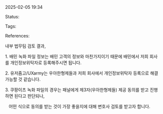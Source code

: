 2025-02-05 19:34

Status:

Tags:

References:


내부 법무팀 검토 결과,

1. 배민 녹화 파일 정보는 배민 고객의 정보와 마찬가지이기 때문에 배민에서 저희 회사를 개인정보위탁자로 등록해주시면 됩니다.

2. 유저줌고/UXarmy는 우아한형제들과 저희 회사에서 개인정보위탁자 등록으로 해결 가능할 것 같습니다.

3. 쿠팡이츠 녹화 파일의 경우는 패널에게 제3자(우아한형제들) 제공 동의를 받고 진행하면 된다고 판단되나,

   어떤 식으로 동의를 받는 것이 가장 좋을지에 대해 변호사 검토를 받고자 합니다.